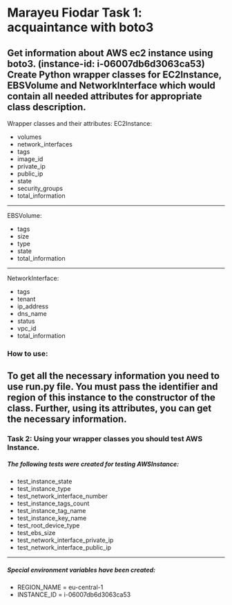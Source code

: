 Marayeu Fiodar Task 1: acquaintance with boto3
==============================================
Get information about AWS ec2 instance using boto3. 
(instance-id: i-06007db6d3063ca53)
Create Python wrapper classes for EC2Instance, EBSVolume and NetworkInterface 
which would contain all needed attributes for appropriate class description.
---
Wrapper classes and their attributes:
EC2Instance:
 - volumes
 - network_interfaces
 - tags
 - image_id
 - private_ip
 - public_ip
 - state
 - security_groups
 - total_information
---
EBSVolume:
 - tags
 - size
 - type
 - state
 - total_information
---
NetworkInterface:
 - tags
 - tenant
 - ip_address
 - dns_name
 - status
 - vpc_id
 - total_information
### How to use:
To get all the necessary information you need to use run.py file.
You must pass the identifier and region of this instance to the constructor of the class.
Further, using its attributes, you can get the necessary information.
---
### Task 2: Using your wrapper classes you should test AWS Instance.
##### The following tests were created for testing AWSInstance:
- test_instance_state
- test_instance_type
- test_network_interface_number
- test_instance_tags_count
- test_instance_tag_name
- test_instance_key_name
- test_root_device_type
- test_ebs_size
- test_network_interface_private_ip
- test_network_interface_public_ip
---
##### Special environment variables have been created:
- REGION_NAME = eu-central-1
- INSTANCE_ID = i-06007db6d3063ca53
